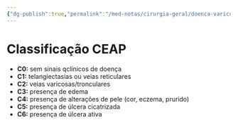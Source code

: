 ```yaml
---
{"dg-publish":true,"permalink":"/med-notas/cirurgia-geral/doenca-varicosa/","tags":["review"]}
---
```



# Classificação CEAP
- **C0:** sem sinais qclínicos de doença
- **C1:** telangiectasias ou veias reticulares
- **C2:** veias varicosas/tronculares
- **C3:** presença de edema
- **C4:** presença de alterações de pele (cor, eczema, prurido)
- **C5:** presença de úlcera cicatrizada
- **C6:** presença de úlcera ativa